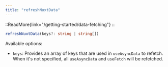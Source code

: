 ```yaml
---
title: "refreshNuxtData"
---
```


::ReadMore{link="/getting-started/data-fetching"}
::

```ts
refreshNuxtData(keys?: string | string[])
```

Available options:

* `keys`: Provides an array of keys that are used in `useAsyncData` to refetch. When it's not specified, all `useAsyncData` and `useFetch` will be refetched.
